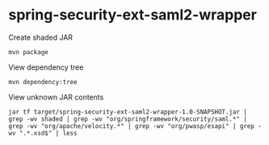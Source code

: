 # spring-security-ext-saml2-wrapper

Create shaded JAR
```
mvn package
```

View dependency tree
```
mvn dependency:tree
```

View unknown JAR contents
```
jar tf target/spring-security-ext-saml2-wrapper-1.0-SNAPSHOT.jar | grep -wv shaded | grep -wv "org/springframework/security/saml.*" | grep -wv "org/apache/velocity.*" | grep -wv "org/pwasp/esapi" | grep -wv ".*.xsd$" | less
```